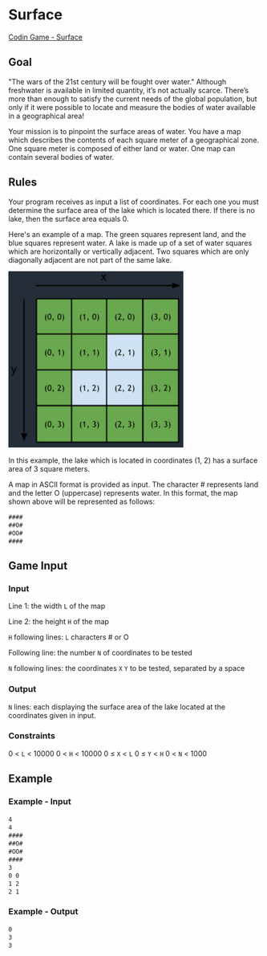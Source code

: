 # Surface

[Codin Game - Surface](https://www.codingame.com/training/hard/surface)

## Goal

"The wars of the 21st century will be fought over water."
Although freshwater is available in limited quantity, it’s not actually scarce. There’s more than enough to satisfy the current needs of the global population, but only if it were possible to locate and measure the bodies of water available in a geographical area!

Your mission is to pinpoint the surface areas of water. You have a map which describes the contents of each square meter of a geographical zone. One square meter is composed of either land or water. One map can contain several bodies of water.

## Rules

Your program receives as input a list of coordinates. For each one you must determine the surface area of the lake which is located there. If there is no lake, then the surface area equals 0.

Here's an example of a map. The green squares represent land, and the blue squares represent water. A lake is made up of a set of water squares which are horizontally or vertically adjacent. Two squares which are only diagonally adjacent are not part of the same lake.

![example](imgs/img1.png)

In this example, the lake which is located in coordinates (1, 2) has a surface area of 3 square meters.

A map in ASCII format is provided as input. The character # represents land and the letter O (uppercase) represents water. In this format, the map shown above will be represented as follows:

```text
####
##O#
#OO#
####
```

## Game Input

### Input

Line 1: the width `L` of the map

Line 2: the height `H` of the map

`H` following lines: `L` characters # or O

Following line: the number `N` of coordinates to be tested

`N` following lines: the coordinates `X` `Y` to be tested, separated by a space

### Output

`N` lines: each displaying the surface area of the lake located at the coordinates given in input.

### Constraints

0 < `L` < 10000
0 < `H` < 10000
0 ≤ `X` < `L`
0 ≤ `Y` < `H`
0 < `N` < 1000

## Example

### Example - Input

```text
4
4
####
##O#
#OO#
####
3
0 0
1 2
2 1
```

### Example - Output

```text
0
3
3
```
